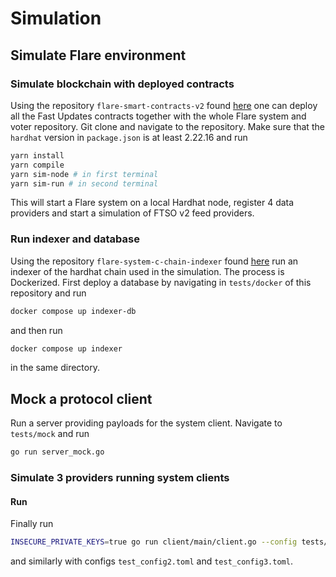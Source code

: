 # Simulation

## Simulate Flare environment

### Simulate blockchain with deployed contracts

Using the repository `flare-smart-contracts-v2`
found [here](https://gitlab.com/flarenetwork/flare-smart-contracts-v2)
one can deploy all the Fast Updates contracts
together with the whole Flare system and voter repository. Git clone
and navigate to the
repository. Make sure that the `hardhat` version in `package.json` is at least 2.22.16 and run

```bash
yarn install
yarn compile
yarn sim-node # in first terminal
yarn sim-run # in second terminal
```

This will start a Flare system on a local Hardhat node, register 4
data providers and start a simulation of FTSO v2 feed providers.

### Run indexer and database

Using the repository `flare-system-c-chain-indexer` found [here](https://github.com/flare-foundation/flare-system-c-chain-indexer)
run an indexer of the hardhat chain used in the simulation. The process is Dockerized. First
deploy a database by navigating in `tests/docker` of this repository and run

```bash
docker compose up indexer-db
```

and then run

```bash
docker compose up indexer
```

in the same directory.

## Mock a protocol client

Run a server providing payloads for the system client. Navigate to `tests/mock`
and run

```bash
go run server_mock.go
```

### Simulate 3 providers running system clients

#### Run

Finally run

```bash
INSECURE_PRIVATE_KEYS=true go run client/main/client.go --config tests/configs/test_config1.toml
```

and similarly with configs `test_config2.toml` and `test_config3.toml`.
